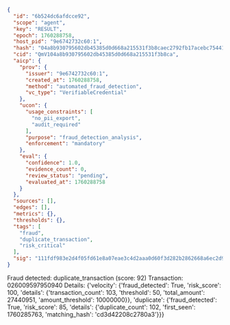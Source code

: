 ```json
{
  "id": "6b524dc6afdcce92",
  "scope": "agent",
  "key": "RESULT",
  "epoch": 1760288758,
  "host_pid": "9e6742732c60:1",
  "hash": "04a8b930795602db45385d0d668a215531f3b8caec2792fb17acebc75441f33d",
  "cid": "QmV104a8b930795602db45385d0d668a215531f3b8ca",
  "aicp": {
    "prov": {
      "issuer": "9e6742732c60:1",
      "created_at": 1760288758,
      "method": "automated_fraud_detection",
      "vc_type": "VerifiableCredential"
    },
    "ucon": {
      "usage_constraints": [
        "no_pii_export",
        "audit_required"
      ],
      "purpose": "fraud_detection_analysis",
      "enforcement": "mandatory"
    },
    "eval": {
      "confidence": 1.0,
      "evidence_count": 0,
      "review_status": "pending",
      "evaluated_at": 1760288758
    }
  },
  "sources": [],
  "edges": [],
  "metrics": {},
  "thresholds": {},
  "tags": [
    "fraud",
    "duplicate_transaction",
    "risk_critical"
  ],
  "sig": "111fdf983e2d4f05fd61e8a07eae3c4d2aaa0d60f3d282b2862668a6ec2d9a71"
}
```

Fraud detected: duplicate_transaction (score: 92)
Transaction: 026009597950940
Details: {'velocity': {'fraud_detected': True, 'risk_score': 100, 'details': {'transaction_count': 103, 'threshold': 50, 'total_amount': 27440951, 'amount_threshold': 10000000}}, 'duplicate': {'fraud_detected': True, 'risk_score': 85, 'details': {'duplicate_count': 102, 'first_seen': 1760285763, 'matching_hash': 'cd3d42208c2780a3'}}}